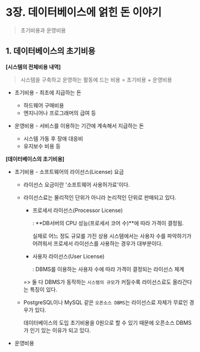 # 3장. 데이터베이스에 얽힌 돈 이야기

> 초기비용과 운영비용

## 1. 데이터베이스의 초기비용

**[시스템의 전체비용 내역]**

> 시스템을 구축하고 운영하는 활동에 드는 비용 = 초기비용 + 운영비용

- 초기비용 - 최초에 지급하는 돈

  - 하드웨어 구매비용
  - 엔지니어나 프로그래머의 급여 등

- 운영비용 - 서비스를 이용하는 기간에 계속해서 지급하는 돈

  - 시스템 가동 후 장애 대응비
  - 유지보수 비용 등


**[데이터베이스의 초기비용]**

- 초기비용 - 소프트웨어의 라이선스(License) 요금

  - 라이선스 요금이란 '소프트웨어 사용허가료'이다.

  - 라이선스료는 물리적인 단위가 아니라 논리적인 단위로 판매되고 있다.

    - 프로세서 라이선스(Processor License)

      : **DB서버의 CPU 성능(프로세서 코어 수)**에 따라 가격이 결정됨.

      실제로 어느 정도 규모를 가진 상용 시스템에서는 사용자 수를 파악하기가 어려워서 프로세서 라이선스를 사용하는 경우가 대부분이다.

    - 사용자 라이선스(User License)

      : DBMS를 이용하는 사용자 수에 따라 가격이 결정되는 라이선스 체계

    => 둘 다 DBMS가 동작하는 `시스템의 규모`가 커질수록 라이선스료도 올라간다는 특징이 있다.

  - PostgreSQL이나 MySQL 같은 `오픈소스 DBMS`는 라이선스료 자체가 무료인 경우가 있다.

    데이터베이스의 도입 초기비용을 0원으로 할 수 있기 때문에 오픈소스 DBMS가 인기 있는 이유가 되고 있다.
- 운영비용

